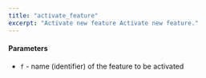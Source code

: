 ```yaml
---
title: "activate_feature"
excerpt: "Activate new feature Activate new feature."
---
```

#### Parameters
* `f` - name (identifier) of the feature to be activated
